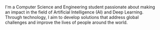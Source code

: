 I'm a Computer Science and Engineering student passionate about making an impact in the field of Artificial Intelligence (AI) and Deep Learning. Through technology, I aim to develop solutions that address global challenges and improve the lives of people around the world.
